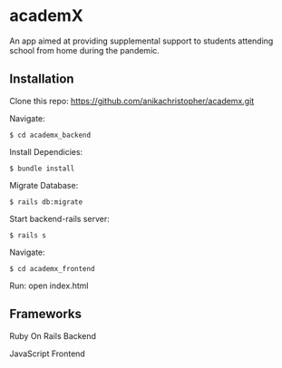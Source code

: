 # academX

An app aimed at providing supplemental support to students attending school from home during the pandemic.

## Installation  

Clone this repo:
https://github.com/anikachristopher/academx.git

Navigate:

    $ cd academx_backend

Install Dependicies:

    $ bundle install

Migrate Database:

    $ rails db:migrate 

Start backend-rails server:

    $ rails s 

Navigate:

    $ cd academx_frontend

Run: open index.html

## Frameworks

Ruby On Rails Backend

JavaScript Frontend 
